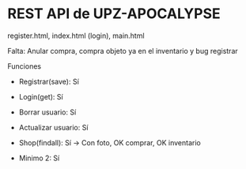 # REST API de UPZ-APOCALYPSE

register.html, index.html (login), main.html

Falta: Anular compra, compra objeto ya en el inventario y bug registrar

Funciones

-	Registrar(save): Sí

-	Login(get): Sí

-	Borrar usuario: Sí

-	Actualizar usuario: Sí

-	Shop(findall): Sí -> Con foto, OK comprar, OK inventario

-	Minimo 2: Sí



